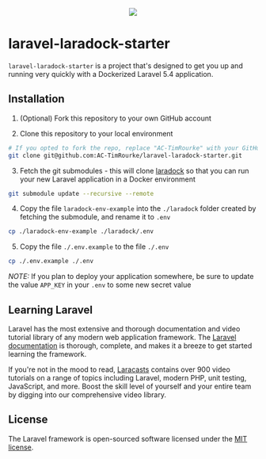<p align="center"><img src="https://laravel.com/assets/img/components/logo-laravel.svg"></p>

# laravel-laradock-starter

`laravel-laradock-starter` is a project that's designed to get you up and running very quickly with a Dockerized Laravel 5.4 application.

## Installation

1. (Optional) Fork this repository to your own GitHub account

2. Clone this repository to your local environment

```bash
# If you opted to fork the repo, replace "AC-TimRourke" with your GitHub username
git clone git@github.com:AC-TimRourke/laravel-laradock-starter.git
```

3. Fetch the git submodules - this will clone [laradock](https://laradock.io) so that you can run your new Laravel application in a Docker environment

```bash
git submodule update --recursive --remote
```

4. Copy the file `laradock-env-example` into the `./laradock` folder created by fetching the submodule, and rename it to `.env`

```bash
cp ./laradock-env-example ./laradock/.env
```

5. Copy the file `./.env.example` to the file `./.env`

```bash
cp ./.env.example ./.env
```

*NOTE:* If you plan to deploy your application somewhere, be sure to update the value `APP_KEY` in your `.env` to some new secret value

## Learning Laravel

Laravel has the most extensive and thorough documentation and video tutorial library of any modern web application framework. The [Laravel documentation](https://laravel.com/docs) is thorough, complete, and makes it a breeze to get started learning the framework.

If you're not in the mood to read, [Laracasts](https://laracasts.com) contains over 900 video tutorials on a range of topics including Laravel, modern PHP, unit testing, JavaScript, and more. Boost the skill level of yourself and your entire team by digging into our comprehensive video library.

## License

The Laravel framework is open-sourced software licensed under the [MIT license](http://opensource.org/licenses/MIT).
